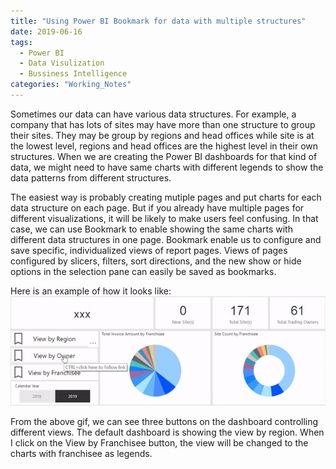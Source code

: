 ```yaml
---
title: "Using Power BI Bookmark for data with multiple structures"
date: 2019-06-16
tags: 
  - Power BI
  - Data Visulization
  - Bussiness Intelligence
categories: "Working_Notes" 
---
```


Sometimes our data can have various data structures. For example, a company that has lots of sites may have more than one structure to group their sites. They may be group by regions and head offices while site is at the lowest level, regions and head offices are the highest level in their own structures. When we are creating the Power BI dashboards for that kind of data, we might need to have same charts with different legends to show the data patterns from different structures. 

The easiest way is probably creating mutiple pages and put charts for each data structure on each page. But if you already have multiple pages for different visualizations, it will be likely to make users feel confusing. In that case, we can use Bookmark to enable showing the same charts with different data structures in one page. Bookmark enable us to configure and save specific, individualized views of report pages. Views of pages configured by slicers, filters, sort directions, and the new show or hide options in the selection pane can easily be saved as bookmarks. 

Here is an example of how it looks like: 
![Bookmark](/assets/images/2019-07-18/Bookmark.gif)

From the above gif, we can see three buttons on the dashboard controlling different views. The default dashboard is showing the view by region. When I click on the View by Franchisee button, the view will be changed to the charts with franchisee as legends. 
